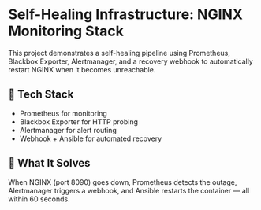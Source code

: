 # Self-Healing Infrastructure: NGINX Monitoring Stack

This project demonstrates a self-healing pipeline using Prometheus, Blackbox Exporter, Alertmanager, and a recovery webhook to automatically restart NGINX when it becomes unreachable.

## 🔧 Tech Stack

- Prometheus for monitoring
- Blackbox Exporter for HTTP probing
- Alertmanager for alert routing
- Webhook + Ansible for automated recovery

## 🎯 What It Solves

When NGINX (port 8090) goes down, Prometheus detects the outage, Alertmanager triggers a webhook, and Ansible restarts the container — all within 60 seconds.
